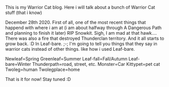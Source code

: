 This is my Warrior Cat blog. Here i will talk about a bunch of Warrior Cat stuff (that i know)


December 28th 2020. 
First of all, one of the most recent things that happend with where i am at (i am about halfway through A Dangerous Path and planning to finish it later) RIP Snowkit.
Sigh, I am mad at that hawk....
There was also a fire that destroyed Thunderclan territory. And it all starts to grow back. :D In Leaf-bare. ;-;
I'm going to tell you things that they say in warrior cats instead of other things. like how i used Leaf-bare.

Newleaf=Spring
Greenleaf=Summer
Leaf-fall=Fall/Autumn
Leaf-bare=Winter
Thunderpath=road, street, etc.
Monster=Car
Kittypet=pet cat
Twoleg=human
Twolegplace=home

That is it for now! Stay tuned :D
